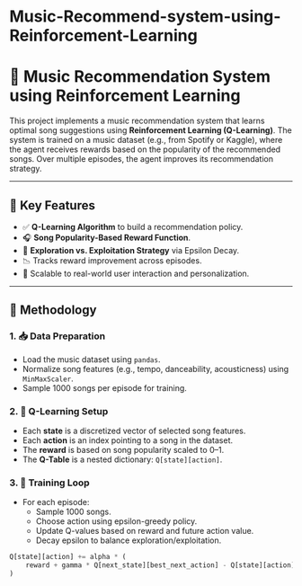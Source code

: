 # Music-Recommend-system-using-Reinforcement-Learning

# 🎵 Music Recommendation System using Reinforcement Learning

This project implements a music recommendation system that learns optimal song suggestions using **Reinforcement Learning (Q-Learning)**. The system is trained on a music dataset (e.g., from Spotify or Kaggle), where the agent receives rewards based on the popularity of the recommended songs. Over multiple episodes, the agent improves its recommendation strategy.

---

## 🚀 Key Features

- ✅ **Q-Learning Algorithm** to build a recommendation policy.
- 🎧 **Song Popularity-Based Reward Function**.
- 🧠 **Exploration vs. Exploitation Strategy** via Epsilon Decay.
- 📉 Tracks reward improvement across episodes.
- 🔁 Scalable to real-world user interaction and personalization.

---

## 🧠 Methodology

### 1. 📥 Data Preparation
- Load the music dataset using `pandas`.
- Normalize song features (e.g., tempo, danceability, acousticness) using `MinMaxScaler`.
- Sample 1000 songs per episode for training.

### 2. 🧪 Q-Learning Setup
- Each **state** is a discretized vector of selected song features.
- Each **action** is an index pointing to a song in the dataset.
- The **reward** is based on song popularity scaled to 0–1.
- The **Q-Table** is a nested dictionary: `Q[state][action]`.

### 3. 🔁 Training Loop
- For each episode:
  - Sample 1000 songs.
  - Choose action using epsilon-greedy policy.
  - Update Q-values based on reward and future action value.
  - Decay epsilon to balance exploration/exploitation.

```python
Q[state][action] += alpha * (
    reward + gamma * Q[next_state][best_next_action] - Q[state][action]
)
